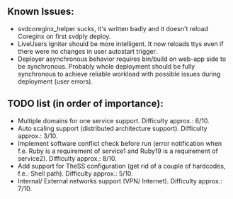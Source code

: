 ## Known Issues:
* svdcoreginx_helper sucks, it's written badly and it doesn't reload Coreginx on first svdply deploy.
* LiveUsers igniter should be more intelligent. It now reloads ttys even if there were no changes in user autostart trigger.
* Deployer asynchronous behavior requires bin/build on web-app side to be synchronous. Probably whole deployment should be fully synchronous to achieve reliable workload with possible issues during deployment (user errors).

## TODO list (in order of importance):
* Multiple domains for one service support. Difficulty approx.: 6/10.
* Auto scaling support (distributed architecture support). Difficulty approx.: 3/10.
* Implement software conflict check before run (error notification when f.e. Ruby is a requirement of service1 and Ruby19 is a requirement of service2). Difficulty approx.: 8/10.
* Add support for TheSS configuration (get rid of a couple of hardcodes, f.e.: Shell path). Difficulty approx.: 5/10.
* Internal/ External networks support (VPN/ Internet). Difficulty approx.: 7/10.
